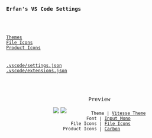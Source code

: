 <samp><b>Erfan's VS Code Settings</b></samp>

<br>
<br>

[`Themes`](./theme.md)<br>
[`File Icons`](./icon-theme.md)<br>
[`Product Icons`](./product-icon-theme.md)<br><br><br>
[`.vscode/settings.json`](./.vscode/settings.json)<br>
[`.vscode/extensions.json`](./.vscode/extensions.json)<br>

<br>
<br>
<p align="center"><samp>Preview</samp></p>

<p align="center">
<img src="https://user-images.githubusercontent.com/73812978/160236246-9787c6c2-7cf0-4890-b8b2-18c2c90f1398.png">
<img src="https://user-images.githubusercontent.com/73812978/160236262-7714d421-9513-452f-8616-c0f838002513.png">
<sub><samp>&nbsp;&nbsp;&nbsp;&nbsp;&nbsp;&nbsp;&nbsp;&nbsp;&nbsp;Theme | <a href="https://github.com/antfu/vscode-theme-vitesse">Vitesse Theme</a><br>
&nbsp;&nbsp;&nbsp;&nbsp;&nbsp;&nbsp;&nbsp;Font | <a href="http://input.fontbureau.com/">Input Mono</a><br>
&nbsp;File Icons | <a href="https://marketplace.visualstudio.com/items?itemName=file-icons.file-icons">File Icons</a><br>
Product Icons | <a href="https://github.com/antfu/vscode-icons-carbon">Carbon</a>&nbsp;&nbsp;&nbsp;&nbsp;&nbsp;&nbsp;</samp></sub>
</p>
